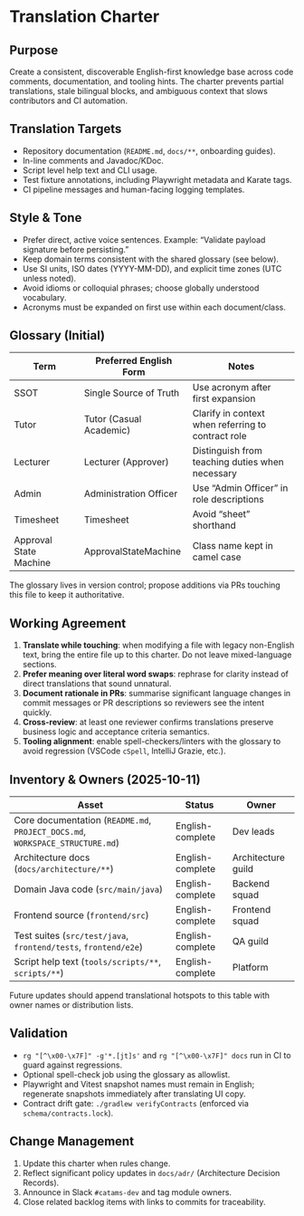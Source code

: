 # Translation Charter

## Purpose

Create a consistent, discoverable English-first knowledge base across code comments, documentation, and tooling hints. The charter prevents partial translations, stale bilingual blocks, and ambiguous context that slows contributors and CI automation.

## Translation Targets

- Repository documentation (`README.md`, `docs/**`, onboarding guides).
- In-line comments and Javadoc/KDoc.
- Script level help text and CLI usage.
- Test fixture annotations, including Playwright metadata and Karate tags.
- CI pipeline messages and human-facing logging templates.

## Style & Tone

- Prefer direct, active voice sentences. Example: “Validate payload signature before persisting.”
- Keep domain terms consistent with the shared glossary (see below).
- Use SI units, ISO dates (YYYY-MM-DD), and explicit time zones (UTC unless noted).
- Avoid idioms or colloquial phrases; choose globally understood vocabulary.
- Acronyms must be expanded on first use within each document/class.

## Glossary (Initial)

| Term | Preferred English Form | Notes |
| --- | --- | --- |
| SSOT | Single Source of Truth | Use acronym after first expansion |
| Tutor | Tutor (Casual Academic) | Clarify in context when referring to contract role |
| Lecturer | Lecturer (Approver) | Distinguish from teaching duties when necessary |
| Admin | Administration Officer | Use “Admin Officer” in role descriptions |
| Timesheet | Timesheet | Avoid “sheet” shorthand |
| Approval State Machine | ApprovalStateMachine | Class name kept in camel case |

The glossary lives in version control; propose additions via PRs touching this file to keep it authoritative.

## Working Agreement

1. **Translate while touching**: when modifying a file with legacy non-English text, bring the entire file up to this charter. Do not leave mixed-language sections.
2. **Prefer meaning over literal word swaps**: rephrase for clarity instead of direct translations that sound unnatural.
3. **Document rationale in PRs**: summarise significant language changes in commit messages or PR descriptions so reviewers see the intent quickly.
4. **Cross-review**: at least one reviewer confirms translations preserve business logic and acceptance criteria semantics.
5. **Tooling alignment**: enable spell-checkers/linters with the glossary to avoid regression (VSCode `cSpell`, IntelliJ Grazie, etc.).

## Inventory & Owners (2025-10-11)

| Asset | Status | Owner |
| --- | --- | --- |
| Core documentation (`README.md`, `PROJECT_DOCS.md`, `WORKSPACE_STRUCTURE.md`) | English-complete | Dev leads |
| Architecture docs (`docs/architecture/**`) | English-complete | Architecture guild |
| Domain Java code (`src/main/java`) | English-complete | Backend squad |
| Frontend source (`frontend/src`) | English-complete | Frontend squad |
| Test suites (`src/test/java`, `frontend/tests`, `frontend/e2e`) | English-complete | QA guild |
| Script help text (`tools/scripts/**`, `scripts/**`) | English-complete | Platform |

Future updates should append translational hotspots to this table with owner names or distribution lists.

## Validation

- `rg "[^\x00-\x7F]" -g'*.[jt]s'` and `rg "[^\x00-\x7F]" docs` run in CI to guard against regressions.
- Optional spell-check job using the glossary as allowlist.
- Playwright and Vitest snapshot names must remain in English; regenerate snapshots immediately after translating UI copy.
- Contract drift gate: `./gradlew verifyContracts` (enforced via `schema/contracts.lock`).

## Change Management

1. Update this charter when rules change.
2. Reflect significant policy updates in `docs/adr/` (Architecture Decision Records).
3. Announce in Slack `#catams-dev` and tag module owners.
4. Close related backlog items with links to commits for traceability.
